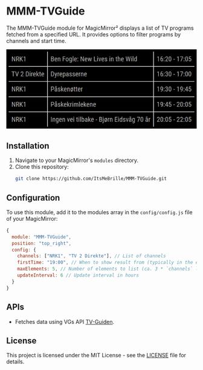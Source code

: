 # MMM-TVGuide

The MMM-TVGuide module for MagicMirror² displays a list of TV programs fetched from a specified URL. It provides options to filter programs by channels and start time.

![Screenshot](screenshot.png)

## Installation

1. Navigate to your MagicMirror's `modules` directory.
2. Clone this repository:
   ```sh
   git clone https://github.com/ItsMeBrille/MMM-TVGuide.git
   ```

## Configuration

To use this module, add it to the modules array in the `config/config.js` file of your MagicMirror:

```javascript
{
  module: "MMM-TVGuide",
  position: "top_right",
  config: {
    channels: ["NRK1", "TV 2 Direkte"], // List of channels
    firstTime: "19:00", // When to show result from (typically in the evening)
    maxElements: 5, // Number of elements to list (ca. 3 * `channels` length)
    updateInterval: 6 // Update interval in hours
  }
}
```

## APIs

- Fetches data using VGs API [TV-Guiden](https://tvguide.vg.no/).

## License

This project is licensed under the MIT License - see the [LICENSE](LICENSE.txt) file for details.